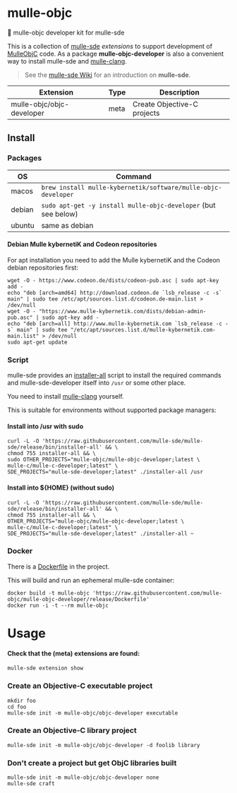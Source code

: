 # mulle-objc

🎩 mulle-objc developer kit for mulle-sde

This is a collection of [mulle-sde](//github.com/mulle-sde/mulle-sde)
*extensions* to support development of [MulleObjC](//github.com/mulle-objc)
code. As a package **mulle-objc-developer** is also a convenient way to
install mulle-sde and [mulle-clang](//github.com/Codeon-GmbH/mulle-clang).

> See the [mulle-sde Wiki](https://github.com/mulle-sde/mulle-sde/wiki) for
> an introduction on **mulle-sde**.


Extension                      | Type      | Description
-------------------------------|-----------|-----------------------------------
mulle-objc/objc-developer      | meta      | Create Objective-C projects


## Install

### Packages

OS      | Command
--------|------------------------------------
macos   | `brew install mulle-kybernetik/software/mulle-objc-developer`
debian  | `sudo apt-get -y install mulle-objc-developer` (but see below)
ubuntu  | same as debian


#### Debian Mulle kybernetiK and Codeon repositories

For apt installation you need to add the Mulle kybernetiK and
the Codeon debian repositories first:

```
wget -O - https://www.codeon.de/dists/codeon-pub.asc | sudo apt-key add -
echo "deb [arch=amd64] http://download.codeon.de `lsb_release -c -s` main" | sudo tee /etc/apt/sources.list.d/codeon.de-main.list > /dev/null
wget -O - "https://www.mulle-kybernetik.com/dists/debian-admin-pub.asc" | sudo apt-key add -
echo "deb [arch=all] http://www.mulle-kybernetik.com `lsb_release -c -s` main" | sudo tee "/etc/apt/sources.list.d/mulle-kybernetik.com-main.list" > /dev/null
sudo apt-get update
```


### Script

mulle-sde provides an [installer-all](https://raw.githubusercontent.com/mulle-sde/mulle-sde/release/bin/installer-all) script to install the required commands and mulle-sde-developer itself into `/usr` or some other place.

You need to install [mulle-clang](//github.com/Codeon-GmbH/mulle-clang) yourself.

This is suitable for environments without supported package managers:

#### Install into /usr with sudo

```
curl -L -O 'https://raw.githubusercontent.com/mulle-sde/mulle-sde/release/bin/installer-all' && \
chmod 755 installer-all && \
sudo OTHER_PROJECTS="mulle-objc/mulle-objc-developer;latest \
mulle-c/mulle-c-developer;latest" \
SDE_PROJECTS="mulle-sde-developer;latest" ./installer-all /usr
```

#### Install into ${HOME} (without sudo)

```
curl -L -O 'https://raw.githubusercontent.com/mulle-sde/mulle-sde/release/bin/installer-all' && \
chmod 755 installer-all && \
OTHER_PROJECTS="mulle-objc/mulle-objc-developer;latest \
mulle-c/mulle-c-developer;latest" \
SDE_PROJECTS="mulle-sde-developer;latest" ./installer-all ~
```


### Docker

There is a [Dockerfile](https://raw.githubusercontent.com/mulle-objc/mulle-objc-developer/release/Dockerfile) in the project.

This will build and run an ephemeral mulle-sde container:

```
docker build -t mulle-objc 'https://raw.githubusercontent.com/mulle-objc/mulle-objc-developer/release/Dockerfile'
docker run -i -t --rm mulle-objc
```


# Usage

#### Check that the (meta) extensions are found:

```
mulle-sde extension show
```

### Create an Objective-C executable project

```
mkdir foo
cd foo
mulle-sde init -m mulle-objc/objc-developer executable
```

### Create an Objective-C library project

```
mulle-sde init -m mulle-objc/objc-developer -d foolib library
```

### Don't create a project but get ObjC libraries built

```
mulle-sde init -m mulle-objc/objc-developer none
mulle-sde craft
```

